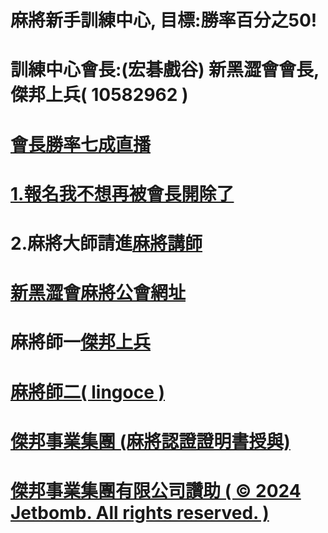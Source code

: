 
# 麻將新手訓練中心, 目標:勝率百分之50!



# 訓練中心會長:(宏碁戲谷) 新黑澀會會長, 傑邦上兵( 10582962 )
# <a href="https://www.youtube.com/channel/UC-PHMjrhrDjeInhwoXv4pxA/live">會長勝率七成直播
# 1.報名<a href="mailto:jetbomb2012@gmail.com">我不想再被會長開除了</a>
# 2.麻將大師請進<a href="mailto:bensonjack@yahoo.com">麻將講師</a>
# <a href="https://www.mj-king.top/">新黑澀會麻將公會網址</a><br>
# 麻將師一<a href="https://www.youtube.com/channel/UC-PHMjrhrDjeInhwoXv4pxA/live">傑邦上兵
# 麻將師二<a href="https://www.youtube.com/channel/UC-PHMjrhrDjeInhwoXv4pxA/live">( lingoce )

# 傑邦事業集團 (麻將認證證明書授與)
# 傑邦事業集團有限公司讚助 ( © 2024 Jetbomb. All rights reserved. )

